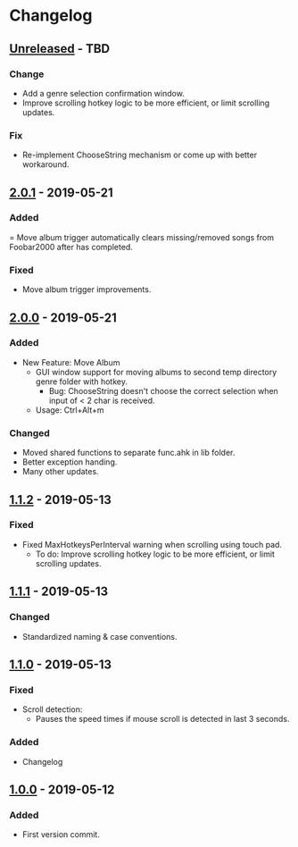 # Changelog

## [Unreleased] - TBD
### Change
- Add a genre selection confirmation window.
- Improve scrolling hotkey logic to be more efficient, or limit scrolling updates.

### Fix
- Re-implement ChooseString mechanism or come up with better workaround.

## [2.0.1] - 2019-05-21
### Added
= Move album trigger automatically clears missing/removed songs from Foobar2000 after has completed.

### Fixed
- Move album trigger improvements.

## [2.0.0] - 2019-05-21
### Added
- New Feature: Move Album
  - GUI window support for moving albums to second temp directory genre folder with hotkey.
    - Bug: ChooseString doesn't choose the correct selection when input of < 2 char is received.
  - Usage: Ctrl+Alt+m

### Changed
- Moved shared functions to separate func.ahk in lib folder.
- Better exception handing.
- Many other updates.

## [1.1.2] - 2019-05-13
### Fixed
- Fixed MaxHotkeysPerInterval warning when scrolling using touch pad.
  - To do: Improve scrolling hotkey logic to be more efficient, or limit scrolling updates.

## [1.1.1] - 2019-05-13
### Changed
- Standardized naming & case conventions.
  
## [1.1.0] - 2019-05-13
### Fixed
- Scroll detection:
  - Pauses the speed times if mouse scroll is detected in last 3 seconds.

### Added
- Changelog

## [1.0.0] - 2019-05-12
### Added
- First version commit.

[Unreleased]: https://github.com/skupjoe/foo-playback-helper/compare/v2.0.1...HEAD
[2.0.1]: https://github.com/skupjoe/foo-playback-helper/compare/v2.0.0...v2.0.1
[2.0.0]: https://github.com/skupjoe/foo-playback-helper/compare/v1.1.2...v2.0.0
[1.1.2]: https://github.com/skupjoe/foo-playback-helper/compare/v1.1.1...v1.1.2
[1.1.1]: https://github.com/skupjoe/foo-playback-helper/compare/v1.1.0...v1.1.1
[1.1.0]: https://github.com/skupjoe/foo-playback-helper/compare/v1.0.0...v1.1.0
[1.0.0]: https://github.com/skupjoe/foo-playback-helper/compare/a2bfe1c...v1.0.0
